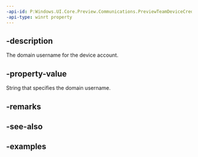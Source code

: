 ```yaml
---
-api-id: P:Windows.UI.Core.Preview.Communications.PreviewTeamDeviceCredentials.DomainUserName
-api-type: winrt property
---
```


## -description
The domain username for the device account.

## -property-value
String that specifies the domain username.

## -remarks

## -see-also

## -examples

